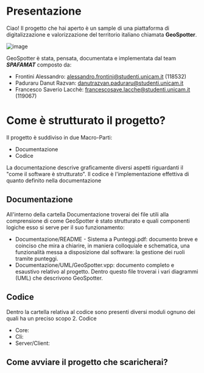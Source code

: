 # Presentazione
Ciao!
Il progetto che hai aperto è un sample di una piattaforma di digitalizzazione e valorizzazione del territorio italiano chiamata **GeoSpotter**.

![image](https://github.com/alessandrofrontini/FrontiniLacchePaduraruIDS/assets/150078516/b8f97117-f976-47ee-adec-6f2c3f875f57)

GeoSpotter è stata, pensata, documentata e implementata dal team _**SPAFAMAT**_ composto da:
- Frontini Alessandro: alessandro.frontini@studenti.unicam.it (118532)
- Paduraru Danut Razvan: danutrazvan.paduraru@studenti.unicam.it 
- Francesco Saverio Lacchè: francescosave.lacche@studenti.unicam.it (119067)

# Come è strutturato il progetto?
Il progetto è suddiviso in due Macro-Parti:
- Documentazione
- Codice

La documentazione descrive graficamente diversi aspetti riguardanti il "come il software è strutturato". Il codice è l'implementazione effettiva di quanto definito nella documentazione

## Documentazione
All'interno della cartella Documentazione troverai dei file utili alla comprensione di come GeoSpotter è stato strutturato e quali componenti logiche esso si serve per il suo funzionamento:
- Documentazione/README - Sistema a Punteggi.pdf: documento breve e coinciso che mira a chiarire, in maniera colloquiale e schematica, una funzionalità messa a disposizione dal software: la gestione dei ruoli tramite punteggi.
- Documentazione/UML/GeoSpotter.vpp: documento completo e esaustivo relativo al progetto. Dentro questo file troverai i vari diagrammi (UML) che descrivono GeoSpotter.   
  
## Codice
Dentro la cartella relativa al codice sono presenti diversi moduli ognuno dei quali ha un preciso scopo
2. Codice
- Core:
- Cli:
- Server/Client:

## Come avviare il progetto che scaricherai?
